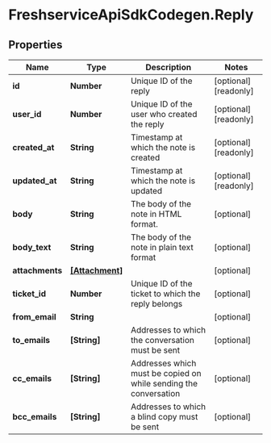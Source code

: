 # FreshserviceApiSdkCodegen.Reply

## Properties

| Name            | Type                              | Description                                                      | Notes                 |
| --------------- | --------------------------------- | ---------------------------------------------------------------- | --------------------- |
| **id**          | **Number**                        | Unique ID of the reply                                           | [optional] [readonly] |
| **user_id**     | **Number**                        | Unique ID of the user who created the reply                      | [optional] [readonly] |
| **created_at**  | **String**                        | Timestamp at which the note is created                           | [optional] [readonly] |
| **updated_at**  | **String**                        | Timestamp at which the note is updated                           | [optional] [readonly] |
| **body**        | **String**                        | The body of the note in HTML format.                             | [optional]            |
| **body_text**   | **String**                        | The body of the note in plain text format                        | [optional]            |
| **attachments** | [**[Attachment]**](Attachment.md) |                                                                  | [optional]            |
| **ticket_id**   | **Number**                        | Unique ID of the ticket to which the reply belongs               | [optional]            |
| **from_email**  | **String**                        |                                                                  | [optional]            |
| **to_emails**   | **[String]**                      | Addresses to which the conversation must be sent                 | [optional]            |
| **cc_emails**   | **[String]**                      | Addresses which must be copied on while sending the conversation | [optional]            |
| **bcc_emails**  | **[String]**                      | Addresses to which a blind copy must be sent                     | [optional]            |
